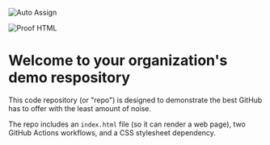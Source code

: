 ![Auto Assign](https://github.com/Sigma-Games-Studio/demo-repository/actions/workflows/auto-assign.yml/badge.svg)

![Proof HTML](https://github.com/Sigma-Games-Studio/demo-repository/actions/workflows/proof-html.yml/badge.svg)

# Welcome to your organization's demo respository
This code repository (or "repo") is designed to demonstrate the best GitHub has to offer with the least amount of noise.

The repo includes an `index.html` file (so it can render a web page), two GitHub Actions workflows, and a CSS stylesheet dependency.
